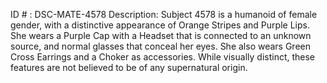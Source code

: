 ID # : DSC-MATE-4578
Description: Subject 4578 is a humanoid of female gender, with a distinctive appearance of Orange Stripes and Purple Lips. She wears a Purple Cap with a Headset that is connected to an unknown source, and normal glasses that conceal her eyes. She also wears Green Cross Earrings and a Choker as accessories. While visually distinct, these features are not believed to be of any supernatural origin.